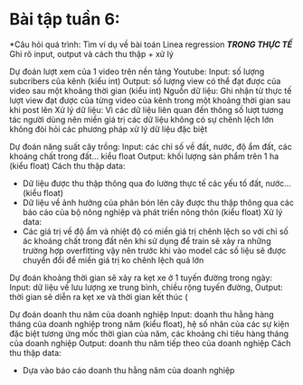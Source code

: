 # Bài tập tuần 6: 
*Câu hỏi quá trình:
Tìm ví dụ về bài toán Linea regression ***TRONG THỰC TẾ***
Ghi rõ input, output và cách thu thập + xử lý 

Dự đoán lượt xem của 1 video trên nền tảng Youtube:
Input: số lượng subcribers cũa kênh (kiểu int)
Output: số lượng view có thể đạt được của video sau một khoảng thời gian (kiểu int) 
Nguồn dữ liệu: Ghi nhận từ thực tế lượt view đạt được của từng video của kênh trong một khoảng thời gian sau khi post lên
Xử lý dữ liệu: Vì các dữ liệu liên quan đến thông số lượt tương tác người dùng nên miền giá trị các dữ liệu không có sự chênh lệch lớn không đòi hỏi các phương pháp xử lý dữ liệu đặc biệt

Dự đoán năng suất cây trồng:
Input: các chỉ số về đất, nước, độ ẩm đất, các khoáng chất trong đất... kiểu float
Output: khối lượng sản phẩm trên 1 ha (kiểu float)
Cách thu thập data:
- Dữ liệu được thu thập thông qua đo lường thực tế các yếu tố đất, nước... (kiểu float)
- Dữ liệu về ảnh hưởng của phân bón lên cây được thu thập thông qua các báo cáo của bộ nông nghiệp và phát triển nông thôn (kiểu float)
Xử lý data:
- Các giá trị về độ ẩm và nhiệt độ có miền giá trị chênh lệch so với chỉ số ác khoáng chất trong đất nên khi sử dụng để train sẽ xảy ra những trường hợp overfitting vậy nên trước khi vào model các số liệu sẽ được chuyển đổi để miền giá trị ko chênh lệch quá lớn 

Dự đoán khoảng thời gian sẽ xảy ra kẹt xe ở 1 tuyến đường trong ngày:
Input: dữ liệu về lưu lượng xe trung bình, chiều rộng tuyến đường, 
Output: thời gian sẽ diễn ra kẹt xe và thời gian kết thúc (

Dự đoán doanh thu năm của doanh nghiệp
Input: doanh thu hằng hàng tháng của doanh nghiệp trong năm (kiểu float), hệ số nhân của các sự kiện đặc biệt tương ứng mốc thời gian của năm, các khoảng chi tiêu hàng tháng của doanh nghiệp
Output: doanh thu năm tiếp theo của doanh nghiệp
Cách thu thập data: 
- Dựa vào báo cáo doanh thu hằng năm của doanh nghiệp 
